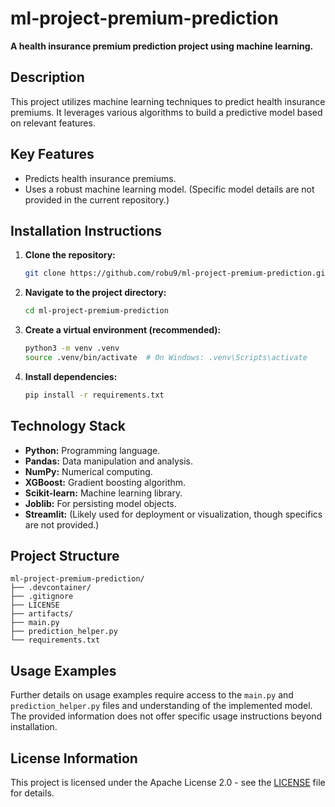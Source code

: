 # ml-project-premium-prediction

**A health insurance premium prediction project using machine learning.**

## Description

This project utilizes machine learning techniques to predict health insurance premiums.  It leverages various algorithms to build a predictive model based on relevant features.

## Key Features

* Predicts health insurance premiums.
* Uses a robust machine learning model.  (Specific model details are not provided in the current repository.)


## Installation Instructions

1. **Clone the repository:**
   ```bash
   git clone https://github.com/robu9/ml-project-premium-prediction.git
   ```
2. **Navigate to the project directory:**
   ```bash
   cd ml-project-premium-prediction
   ```
3. **Create a virtual environment (recommended):**
   ```bash
   python3 -m venv .venv
   source .venv/bin/activate  # On Windows: .venv\Scripts\activate
   ```
4. **Install dependencies:**
   ```bash
   pip install -r requirements.txt
   ```


## Technology Stack

* **Python:** Programming language.
* **Pandas:** Data manipulation and analysis.
* **NumPy:** Numerical computing.
* **XGBoost:** Gradient boosting algorithm.
* **Scikit-learn:** Machine learning library.
* **Joblib:** For persisting model objects.
* **Streamlit:** (Likely used for deployment or visualization, though specifics are not provided.)


## Project Structure

```
ml-project-premium-prediction/
├── .devcontainer/
├── .gitignore
├── LICENSE
├── artifacts/
├── main.py
├── prediction_helper.py
└── requirements.txt
```

## Usage Examples

Further details on usage examples require access to the `main.py` and `prediction_helper.py` files and understanding of the implemented model.  The provided information does not offer specific usage instructions beyond installation.


## License Information

This project is licensed under the Apache License 2.0 - see the [LICENSE](LICENSE) file for details.
